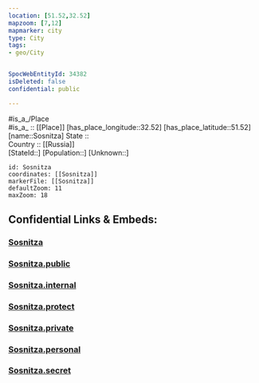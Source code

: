 ```yaml
---
location: [51.52,32.52] 
mapzoom: [7,12] 
mapmarker: city 
type: City
tags:
- geo/City


SpocWebEntityId: 34382
isDeleted: false
confidential: public

---
```

#is_a_/Place  
#is_a_ :: [[Place]] 
[has_place_longitude::32.52] 
[has_place_latitude::51.52] 
[name::Sosnitza] 
State ::  
Country :: [[Russia]]  
[StateId::] 
[Population::] 
[Unknown::] 


```leaflet
id: Sosnitza
coordinates: [[Sosnitza]] 
markerFile: [[Sosnitza]] 
defaultZoom: 11 
maxZoom: 18
```


## Confidential Links & Embeds: 

### [Sosnitza](/_Standards/Earth/Continent/Europe/Europe~East/Ukraine/Regions~Ukraine/Chernihiv/City/Sosnitza.md) 

### [Sosnitza.public](/_public/Earth/Continent/Europe/Europe~East/Ukraine/Regions~Ukraine/Chernihiv/City/Sosnitza.public.md) 

### [Sosnitza.internal](/_internal/Earth/Continent/Europe/Europe~East/Ukraine/Regions~Ukraine/Chernihiv/City/Sosnitza.internal.md) 

### [Sosnitza.protect](/_protect/Earth/Continent/Europe/Europe~East/Ukraine/Regions~Ukraine/Chernihiv/City/Sosnitza.protect.md) 

### [Sosnitza.private](/_private/Earth/Continent/Europe/Europe~East/Ukraine/Regions~Ukraine/Chernihiv/City/Sosnitza.private.md) 

### [Sosnitza.personal](/_personal/Earth/Continent/Europe/Europe~East/Ukraine/Regions~Ukraine/Chernihiv/City/Sosnitza.personal.md) 

### [Sosnitza.secret](/_secret/Earth/Continent/Europe/Europe~East/Ukraine/Regions~Ukraine/Chernihiv/City/Sosnitza.secret.md)

